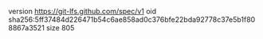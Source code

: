 version https://git-lfs.github.com/spec/v1
oid sha256:5ff37484d226471b54c6ae858ad0c376bfe22bda92778c37e5b1f808867a3521
size 805
